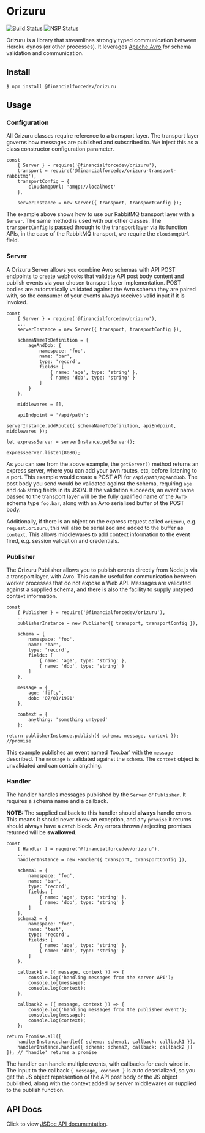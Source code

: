 # Orizuru

[![Build Status](https://travis-ci.org/financialforcedev/orizuru.svg?branch=master)](https://travis-ci.org/financialforcedev/orizuru)
[![NSP Status](https://nodesecurity.io/orgs/ffres/projects/4b0e31c0-4913-4d2f-b1de-802ac4de447f/badge)](https://nodesecurity.io/orgs/ffres/projects/4b0e31c0-4913-4d2f-b1de-802ac4de447f)

Orizuru is a library that streamlines strongly typed communication between Heroku dynos (or other processes).
It leverages [Apache Avro](https://avro.apache.org/) for schema validation and communication.

## Install

```
$ npm install @financialforcedev/orizuru
```


## Usage

### Configuration

All Orizuru classes require reference to a transport layer. The transport layer governs how messages are published and 
subscribed to. We inject this as a class constructor configuration parameter.

	const
		{ Server } = require('@financialforcedev/orizuru'),
		transport = require('@financialforcedev/orizuru-transport-rabbitmq'),
		transportConfig = {
			cloudamqpUrl: 'amqp://localhost'
		},

		serverInstance = new Server({ transport, transportConfig });

The example above shows how to use our RabbitMQ transport layer with a ```Server```. The same method is used with our other classes.
The ```transportConfig``` is passed through to the transport layer via its function APIs, in the case of the RabbitMQ transport, we require
the ```cloudamqpUrl``` field.

### Server

A Orizuru Server allows you combine Avro schemas with API POST endpoints to create webhooks that validate API post body content and publish events
via your chosen transport layer implementation. POST bodies are automatically validated against the Avro schema they are paired with, so the consumer
of your events always receives valid input if it is invoked.

	const
		{ Server } = require('@financialforcedev/orizuru'),
		...
		serverInstance = new Server({ transport, transportConfig }),

		schemaNameToDefinition = {
			ageAndDob: {
				namespace: 'foo',
				name: 'bar',
				type: 'record',
				fields: [
					{ name: 'age', type: 'string' },
					{ name: 'dob', type: 'string' }
				]
			}
		},

		middlewares = [],

		apiEndpoint = '/api/path';
	
	serverInstance.addRoute({ schemaNameToDefinition, apiEndpoint, middlewares });

	let expressServer = serverInstance.getServer();

	expressServer.listen(8080);

As you can see from the above example, the ```getServer()``` method returns an express server, where you can add your own routes, etc, before listening to a port. This example would create a POST API for ```/api/path/ageAndDob```. The post body you send would be validated against the schema, requiring ```age``` and ```dob``` string fields in its JSON. If the validation succeeds, an event name passed to the transport layer will be the fully qualified name of the Avro schema type ```foo.bar```, along with an Avro serialised buffer of the POST body.

Additionally, if there is an object on the express request called ```orizuru```, e.g. ```request.orizuru```, this will also be serialized and added to the buffer as ```context```. This allows middlewares to add context information to the event fired, e.g. session validation and credentials.

### Publisher

The Orizuru Publisher allows you to publish events directly from Node.js via a transport layer, with Avro. This can be useful for communication between worker processes that do not expose a Web API. Messages are validated against a supplied schema, and there is also the facility to supply untyped context information.

	const
		{ Publisher } = require('@financialforcedev/orizuru'),
		...
		publisherInstance = new Publisher({ transport, transportConfig }),

		schema = {
			namespace: 'foo',
			name: 'bar',
			type: 'record',
			fields: [
				{ name: 'age', type: 'string' },
				{ name: 'dob', type: 'string' }
			]
		},

		message = {
			age: 'fifty',
			dob: '07/01/1991'
		},

		context = {
			anything: 'something untyped'
		};

	return publisherInstance.publish({ schema, message, context }); //promise

This example publishes an event named 'foo.bar' with the ```message``` described. The ```message``` is validated against the ```schema```. The ```context``` object is unvalidated and can contain anything.

### Handler

The handler handles messages published by the ```Server``` or ```Publisher```. It requires a schema name and a callback.

**NOTE:** The supplied callback to this handler should **always** handle errors.
This means it should never ```throw``` an exception, and any ```promise``` it returns should always have a ```catch``` block. Any errors thrown / rejecting promises returned will be **swallowed**.

	const
		{ Handler } = require('@financialforcedev/orizuru'),
		...
		handlerInstance = new Handler({ transport, transportConfig }),

		schema1 = {
			namespace: 'foo',
			name: 'bar',
			type: 'record',
			fields: [
				{ name: 'age', type: 'string' },
				{ name: 'dob', type: 'string' }
			]
		},
		schema2 = {
			namespace: 'foo',
			name: 'test',
			type: 'record',
			fields: [
				{ name: 'age', type: 'string' },
				{ name: 'dob', type: 'string' }
			]
		},

		callback1 = ({ message, context }) => {
			console.log('handling messages from the server API');
			console.log(message);
			console.log(context);
		},
		
		callback2 = ({ message, context }) => {
			console.log('handling messages from the publisher event');
			console.log(message);
			console.log(context);
		};

	return Promise.all([
		handlerInstance.handle({ schema: schema1, callback: callback1 }),
		handlerInstance.handle({ schema: schema2, callback: callback2 })
	]); // 'handle' returns a promise

The handler can handle multiple events, with callbacks for each wired in. The input to the callback ```{ message, context }``` is auto deserialized, so you get the JS object represention of the API post body or the JS object published, along with the context added by server middlewares or supplied to the publish function.


## API Docs

Click to view [JSDoc API documentation](http://htmlpreview.github.io/?https://github.com/financialforcedev/orizuru/blob/master/doc/index.html).